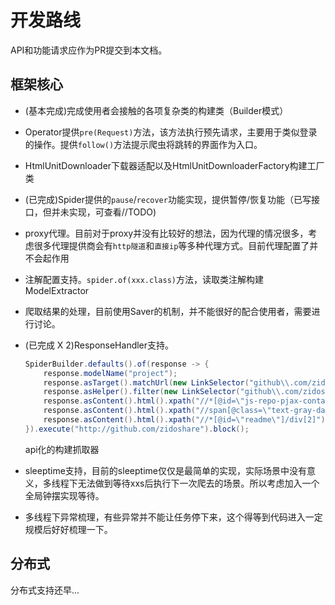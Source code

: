 # 开发路线

API和功能请求应作为PR提交到本文档。

## 框架核心

* (基本完成)完成使用者会接触的各项复杂类的构建类（Builder模式）

* Operator提供`pre(Request)`方法，该方法执行预先请求，主要用于类似登录的操作。提供`follow()`方法提示爬虫将跳转的界面作为入口。

* HtmlUnitDownloader下载器适配以及HtmlUnitDownloaderFactory构建工厂类

* (已完成)Spider提供的`pause`/`recover`功能实现，提供暂停/恢复功能（已写接口，但并未实现，可查看//TODO)

* proxy代理。目前对于proxy并没有比较好的想法，因为代理的情况很多，考虑很多代理提供商会有`http隧道`和`直接ip`等多种代理方式。目前代理配置了并不会起作用

* 注解配置支持。`spider.of(xxx.class)`方法，读取类注解构建ModelExtractor

* 爬取结果的处理，目前使用Saver的机制，并不能很好的配合使用者，需要进行讨论。

* (已完成 X 2)ResponseHandler支持。

    ```java
    SpiderBuilder.defaults().of(response -> {
        response.modelName("project");
        response.asTarget().matchUrl(new LinkSelector("github\\.com/zidoshare/[^/]*$"));
        response.asHelper().filter(new LinkSelector("github\\.com/zidoshare/[^/]*$"));
        response.asContent().html().xpath("//*[@id=\"js-repo-pjax-container\"]/div[1]/div/h1/strong/a").text().save("title");
        response.asContent().html().xpath("//span[@class=\"text-gray-dark mr-2\"]").text().save("description");
        response.asContent().html().xpath("//*[@id=\"readme\"]/div[2]").text().save("readme");
    }).execute("http://github.com/zidoshare").block();
    ```
    api化的构建抓取器

* sleeptime支持，目前的sleeptime仅仅是最简单的实现，实际场景中没有意义，多线程下无法做到等待xxs后执行下一次爬去的场景。所以考虑加入一个全局钟摆实现等待。

* 多线程下异常梳理，有些异常并不能让任务停下来，这个得等到代码进入一定规模后好好梳理一下。

## 分布式

分布式支持还早...